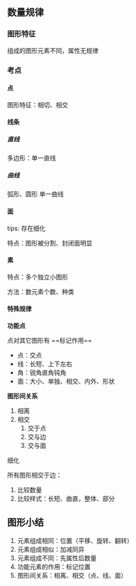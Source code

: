 ## 数量规律

### 图形特征

组成的图形元素不同，属性无规律
 
### 考点

#### 点

图形特征：相切、相交

#### 线条

##### 直线

多边形：单一直线

##### 曲线

弧形、圆形 单一曲线
 
#### 面

tips: 存在细化

特点：图形被分割、封闭面明显
  
#### 素

特点：多个独立小图形

方法：数元素个数、种类

#### 特殊规律

**功能点**

点对其它图形有 ==标记作用==

- 点：交点
- 线：长短、上下左右
- 角：锐角直角钝角
- 面：大小、单独、相交、内外、形状

**图形间关系**

1. 相离
2. 相交
	1. 交于点
	2. 交与边
	3. 交与面

细化

所有图形相交于边：

1. 比较数量
2. 比较样式：长短、曲直，整体、部分

## 图形小结

1. 元素组成相同：位置（平移、旋转、翻转）
2. 元素组成相似：加减同异
3. 元素组成不同：先属性后数量
4. 功能元素的作用：标记位置
5. 图形间关系：相离、相交（点、线、面）

